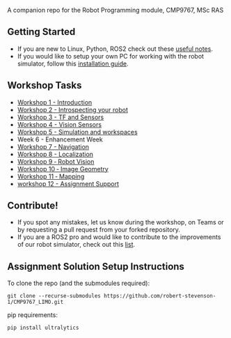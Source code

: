 A companion repo for the Robot Programming module, CMP9767, MSc RAS

## Getting Started
 * If you are new to Linux, Python, ROS2 check out these [useful notes](../../wiki/Useful-Resources).
 * If you would like to setup your own PC for working with the robot simulator, follow this [installation guide](https://github.com/LCAS/CMP9767_LIMO/wiki/Simulator-Setup).

## Workshop Tasks
 * [Workshop 1 - Introduction](https://github.com/LCAS/CMP9767_LIMO/wiki/Workshop-1-%E2%80%90-Introduction)
 * [Workshop 2 - Introspecting your robot](https://github.com/LCAS/CMP9767_LIMO/wiki/Workshop-2-%E2%80%90-Introspecting-your-robot)
 * [Workshop 3 - TF and Sensors](https://github.com/LCAS/CMP9767_LIMO/wiki/Workshop-3-%E2%80%90-TFs-and-Sensors)
 * [Workshop 4 - Vision Sensors](https://github.com/LCAS/CMP9767_LIMO/wiki/Workshop-4-%E2%80%90-Vision-Sensors)
 * [Workshop 5 - Simulation and workspaces](https://github.com/LCAS/CMP9767_LIMO/wiki/Workshop-5-%E2%80%90-Simulation-and-workspaces)
 * Week 6 - Enhancement Week
 * [Workshop 7 - Navigation](https://github.com/LCAS/CMP9767_LIMO/wiki/Workshop-7-%E2%80%90-Navigation)
 * [Workshop 8 - Localization](https://github.com/LCAS/CMP9767_LIMO/wiki/Workshop-8-%E2%80%90-Localization)
 * [Workshop 9 ‐ Robot Vision](https://github.com/LCAS/CMP9767_LIMO/wiki/Workshop-9-%E2%80%90-Robot-Vision)
 * [Workshop 10 ‐ Image Geometry](https://github.com/LCAS/CMP9767_LIMO/wiki/Workshop-10-%E2%80%90-Image-Geometry)
 * [Workshop 11 ‐ Mapping](https://github.com/LCAS/CMP9767_LIMO/wiki/Workshop-11-%E2%80%90-Mapping)
 * [workshop 12 - Assignment Support](https://github.com/LCAS/CMP9767_LIMO/wiki/Workshop-12-%E2%80%90-Assignment-Support)

## Contribute!
 * If you spot any mistakes, let us know during the workshop, on Teams or by requesting a pull request from your forked repository. 
 * If you are a ROS2 pro and would like to contribute to the improvements of our robot simulator, check out this [list](https://github.com/LCAS/CMP9767_LIMO/wiki/Software-Improvements).

## Assignment Solution Setup Instructions

To clone the repo (and the submodules required):

```text
git clone --recurse-submodules https://github.com/robert-stevenson-1/CMP9767_LIMO.git
```

pip requirements:

```text
pip install ultralytics

```
